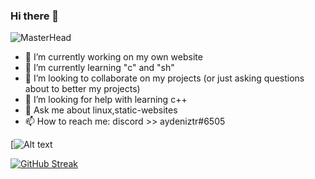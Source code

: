 ### Hi there 👋
![MasterHead](https://media.discordapp.net/attachments/728923218001264684/850319348320043068/image1.png)
- 🔭 I’m currently working on my own website
- 🌱 I’m currently learning "c" and "sh"
- 👯 I’m looking to collaborate on my projects (or just asking questions about to better my projects)
- 🤔 I’m looking for help with learning c++ 
- 💬 Ask me about linux,static-websites
- 📫 How to reach me: discord >> aydeniztr#6505

[![Alt text](https://spotify-recently-played-readme.vercel.app/api?user=31mv4d4jgmfruly4n4nuqxya2iuy&width={1000})

[![GitHub Streak](http://github-readme-streak-stats.herokuapp.com?user=Aydeniztr&theme=buefy-dark&hide_border=true&date_format=M%20j%5B%2C%20Y%5D)](https://git.io/streak-stats)




<!--

**Aydeniztr/Aydeniztr** is a ✨ _special_ ✨ repository because its `README.md` (this file) appears on your GitHub profile.

Here are some ideas to get you started:
 

-->

